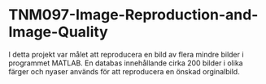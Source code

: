 # TNM097-Image-Reproduction-and-Image-Quality
I detta projekt var målet att reproducera en bild av flera mindre bilder i programmet MATLAB. En databas innehållande cirka 200 bilder i olika färger och nyaser används för att reproducera en önskad orginalbild. 
